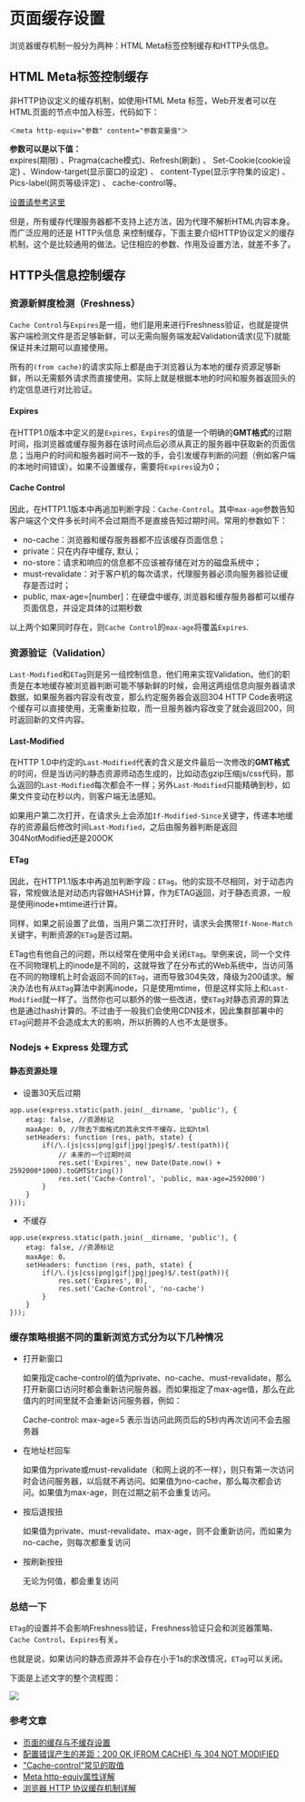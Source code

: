 # 页面缓存设置

浏览器缓存机制一般分为两种：HTML Meta标签控制缓存和HTTP头信息。

## HTML Meta标签控制缓存

非HTTP协议定义的缓存机制，如使用HTML Meta 标签，Web开发者可以在HTML页面的<head>节点中加入<meta>标签，代码如下：

```
＜meta http-equiv="参数" content="参数变量值"＞
```

**参数可以是以下值：**    
expires(期限) 、Pragma(cache模式)、Refresh(刷新) 、
Set-Cookie(cookie设定) 、Window-target(显示窗口的设定) 、
content-Type(显示字符集的设定) 、Pics-label(网页等级评定) 、
cache-control等。


[设置请参考这里](http://kinglyhum.iteye.com/blog/827807)

但是，所有缓存代理服务器都不支持上述方法，因为代理不解析HTML内容本身。而广泛应用的还是 HTTP头信息 来控制缓存，下面主要介绍HTTP协议定义的缓存机制，这个是比较通用的做法。记住相应的参数、作用及设置方法，就差不多了。


## HTTP头信息控制缓存


### 资源新鲜度检测（Freshness）


```Cache Control```与```Expires```是一组，他们是用来进行Freshness验证，也就是提供客户端检测文件是否足够新鲜，可以无需向服务端发起Validation请求(见下)就能保证并未过期可以直接使用。

所有的```(from cache)```的请求实际上都是由于浏览器认为本地的缓存资源足够新鲜，所以无需额外请求而直接使用。实际上就是根据本地的时间和服务器返回头的约定信息进行对比验证。

#### Expires
在HTTP1.0版本中定义的是```Expires```，```Expires```的值是一个明确的**GMT格式**的过期时间，指浏览器或缓存服务器在该时间点后必须从真正的服务器中获取新的页面信息；当用户的时间和服务器时间不一致的手，会引发缓存判断的问题（例如客户端的本地时间错误）。如果不设置缓存，需要将```Expires```设为0；

#### Cache Control
因此，在HTTP1.1版本中再追加判断字段：```Cache-Control```。其中```max-age```参数告知客户端这个文件多长时间不会过期而不是直接告知过期时间。常用的参数如下：

- no-cache：浏览器和缓存服务器都不应该缓存页面信息；
- private：只在内存中缓存, 默认；
- no-store：请求和响应的信息都不应该被存储在对方的磁盘系统中；
- must-revalidate：对于客户机的每次请求，代理服务器必须向服务器验证缓存是否过时；
- public, max-age=[number]：在硬盘中缓存, 浏览器和缓存服务器都可以缓存页面信息，并设定具体的过期秒数

以上两个如果同时存在，则```Cache Control```的```max-age```将覆盖```Expires```.

### 资源验证（Validation）

```Last-Modified```和```ETag```则是另一组控制信息，他们用来实现Validation。他们的职责是在本地缓存被浏览器判断可能不够新鲜的时候，会用这两组信息向服务器请求数据，如果服务器内容没有改变，那么约定服务器会返回304 HTTP Code表明这个缓存可以直接使用，无需重新拉取，而一旦服务器内容改变了就会返回200，同时返回新的文件内容。

#### Last-Modified

在HTTP 1.0中约定的```Last-Modified```代表的含义是文件最后一次修改的**GMT格式**的时间，但是当访问的静态资源师动态生成的，比如动态gzip压缩js/css代码，那么返回的```Last-Modified```每次都会不一样；另外```Last-Modified```只能精确到秒，如果文件变动在秒以内，则客户端无法感知。

如果用户第二次打开，在请求头上会添加```If-Modified-Since```关键字，传递本地缓存的资源最后修改时间```Last-Modified```，之后由服务器判断是返回304NotModified还是200OK

#### ETag
因此，在HTTP1.1版本中再追加判断字段：```ETag```。他的实现不尽相同，对于动态内容，常规做法是对动态内容做HASH计算，作为ETAG返回，对于静态资源，一般是使用inode+mtime进行计算。

同样，如果之前设置了此值，当用户第二次打开时，请求头会携带```If-None-Match```关键字，判断资源的```ETag```是否过期。

ETag也有他自己的问题，所以经常在使用中会关闭```ETag```。举例来说，同一个文件在不同物理机上的inode是不同的，这就导致了在分布式的Web系统中，当访问落在不同的物理机上时会返回不同的```ETag```，进而导致304失效，降级为200请求。解决办法也有从```ETag```算法中剥离inode，只是使用mtime，但是这样实际上和```Last-Modified```就一样了。当然你也可以额外的做一些改进，使```ETag```对静态资源的算法也是通过hash计算的。不过由于一般我们会使用CDN技术，因此集群部署中的```ETag```问题并不会造成太大的影响，所以折腾的人也不太是很多。

### Nodejs + Express 处理方式

#### 静态资源处理

- 设置30天后过期

```
app.use(express.static(path.join(__dirname, 'public'), {
	etag: false, //资源标记
	maxAge: 0, //除去下面格式的其余文件不缓存，比如html
	setHeaders: function (res, path, state) {
		if(/\.(js|css|png|gif|jpg|jpeg)$/.test(path)){
			// 未来的一个过期时间
			res.set('Expires', new Date(Date.now() + 2592000*1000).toGMTString())
			res.set('Cache-Control', 'public, max-age=2592000')
		}
	}
}));
```

- 不缓存

```
app.use(express.static(path.join(__dirname, 'public'), {
    etag: false, //资源标记
    maxAge: 0，
    setHeaders: function (res, path, state) {
        if(/\.(js|css|png|gif|jpg|jpeg)$/.test(path)){
            res.set('Expires', 0),
            res.set('Cache-Control', 'no-cache')
        }
    }
}));
```

### 缓存策略根据不同的重新浏览方式分为以下几种情况
- 打开新窗口

  如果指定cache-control的值为private、no-cache、must-revalidate，那么打开新窗口访问时都会重新访问服务器。而如果指定了max-age值，那么在此值内的时间里就不会重新访问服务器，例如：

  Cache-control: max-age=5
表示当访问此网页后的5秒内再次访问不会去服务器

- 在地址栏回车

  如果值为private或must-revalidate（和网上说的不一样），则只有第一次访问时会访问服务器，以后就不再访问。如果值为no-cache，那么每次都会访问。如果值为max-age，则在过期之前不会重复访问。

- 按后退按扭

  如果值为private、must-revalidate、max-age，则不会重新访问，而如果为no-cache，则每次都重复访问
- 按刷新按扭

  无论为何值，都会重复访问



### 总结一下

```ETag```的设置并不会影响Freshness验证，Freshness验证只会和浏览器策略、```Cache Control```、```Expires```有关。

也就是说，如果访问的静态资源并不会存在小于1s的求改情况，```ETag```可以关闭。

下面是上述文字的整个流程图：

![](http://xiangsongtao.com/uploads/1476065346000.png)







### 参考文章

- [页面的缓存与不缓存设置](http://www.cnblogs.com/liuling/archive/2013/07/25/2013-7-25-01.html)
- [配置错误产生的差距：200 OK (FROM CACHE) 与 304 NOT MODIFIED](http://div.io/topic/854#4091)
- ["Cache-control"常见的取值](http://www.cnblogs.com/cuixiping/archive/2008/05/04/1181056.html)
- [Meta http-equiv属性详解](http://kinglyhum.iteye.com/blog/827807)
- [浏览器 HTTP 协议缓存机制详解](https://my.oschina.net/leejun2005/blog/369148)
